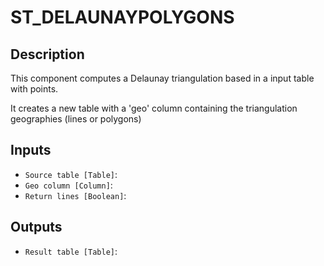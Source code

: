 
# ST_DELAUNAYPOLYGONS
## Description

 This component computes a Delaunay triangulation based in a input table with points.

 It creates a new table with a 'geo' column containing the triangulation geographies (lines or polygons)
 
## Inputs
* `Source table [Table]`: 
* `Geo column [Column]`: 
* `Return lines [Boolean]`: 

## Outputs
* `Result table [Table]`: 
